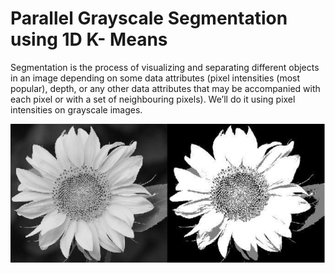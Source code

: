 # Parallel Grayscale Segmentation using 1D K- Means
Segmentation is the process of visualizing and separating different objects in an image 
depending on some data attributes (pixel intensities (most popular), depth, or any other 
data attributes that may be accompanied with each pixel or with a set of neighbouring 
pixels). We’ll do it using pixel intensities on grayscale images.



![image](example.PNG)



